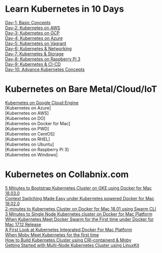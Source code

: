 
# Learn Kubernetes in 10 Days

[Day-1: Basic Concepts](https://github.com/ajeetraina/kubernetes101/tree/master/concept/day-1)<br>
[Day-2: Kubernetes on AWS](https://github.com/ajeetraina/kubernetes-aws-workshop)<br>
[Day-3: Kubernetes on GCP]()<br>
[Day-4: Kubernetes on Azure]()<br>
[Day-5: Kubernetes on Vagrant](https://github.com/ajeetraina/vagrant-kubernetes-lab)<br>
[Day-6: Kubernetes & Networking]()<br>
[Day-7: Kubernetes & Storage]()<br>
[Day-8: Kubernetes on Raspberry Pi 3]()<br>
[Day-9: Kubernetes & CI-CD]()<br>
[Day-10: Advance Kubernetes Concepts]()<br>





# Kubernetes on Bare Metal/Cloud/IoT

[Kubernetes on Google Cloud Engine](https://github.com/ajeetraina/kubernetes101/tree/master/GKE)<br>
[Kubernetes on Azure]<br>
[Kubernetes on AWS]<br>
[Kubernetes on DO]<br>
[Kubernetes on Docker for Mac]<br>
[Kubernetes on PWD]<br>
[Kubernetes on CentOS]<br>
[Kubernetes on RHEL]<br>
[Kubernetes on Ubuntu]<br>
[Kubernetes on Raspberry Pi 3]<br>
[Kubernetes on Windows]<br>



# Kubernetes on Collabnix.com

[5 Minutes to Bootstrap Kubernetes Cluster on GKE using Docker for Mac 18.03.0](http://collabnix.com/bootstrapping-kubernetes-cluster-using-docker-for-mac-18-03-0-ce-edition/)<br>
[Context Switching Made Easy under Kubernetes powered Docker for Mac 18.02.0](http://collabnix.com/namespace-context-toggling-made-easy-under-docker-for-mac-18-02-release/)<br>
[2-minutes to Kubernetes Cluster on Docker for Mac 18.01 using Swarm CLI](http://collabnix.com/running-kubernetes-cluster-on-docker-for-mac-18-01-using-swarm-cli/)<br>
[3 Minutes to Single Node Kubernetes cluster on Docker for Mac Platform](http://collabnix.com/3-minutes-to-single-node-kubernetes-cluster-on-docker-for-mac-platform/)<br>
[When Kubernetes Meet Docker Swarm for the First time under Docker for Mac 17.12 Release](http://collabnix.com/integration-of-docker-swarm-kubernetes-under-docker-for-mac-platform/) <br>
[A First Look at Kubernetes Integrated Docker For Mac Platform](http://collabnix.com/a-first-look-at-kubernetes-integrated-docker-for-mac-platform/)<br>
[When Moby Meet Kubernetes for the first time](http://collabnix.com/when-linuxkit-meet-kubernetes-for-the-first-time/)<br>
[How to Build Kubernetes Cluster using CRI-containerd & Moby](http://collabnix.com/building-multi-node-kubernetes-cluster-using-linuxkit-cri-containerd/) <br>
[Getting Started with Multi-Node Kubernetes Cluster using LinuxKit](http://collabnix.com/getting-started-with-multi-node-kubernetes-cluster-using-linuxkit/)



